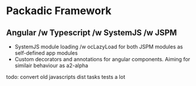 Packadic Framework
=======================

Angular /w Typescript /w SystemJS /w JSPM
-------------------------------------------

- SystemJS module loading /w ocLazyLoad for both JSPM modules as self-defined app modules
- Custom decorators and annotations for angular components. Aiming for similair behaviour as a2-alpha


todo:
convert old javascripts
dist tasks
tests
a lot